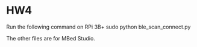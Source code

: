 # HW4


Run the following command on RPi 3B+
sudo python ble_scan_connect.py


The other files are for MBed Studio.
